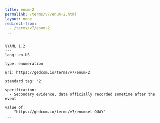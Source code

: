 ```yaml
---
title: enum-2
permalink: /terms/v7/enum-2.html
layout: none
redirect-from:
  - /terms/v7/enum-2
...
```


```

%YAML 1.2
---
lang: en-US

type: enumeration

uri: https://gedcom.io/terms/v7/enum-2

standard tag: '2'

specification:
  - Secondary evidence, data officially recorded sometime after the event

value of:
  - "https://gedcom.io/terms/v7/enumset-QUAY"
...

```
